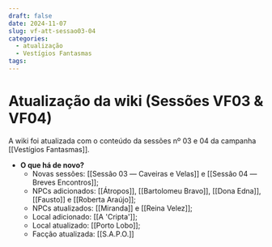 ```yaml
---
draft: false
date: 2024-11-07
slug: vf-att-sessao03-04
categories:
  - atualização
  - Vestígios Fantasmas
tags:
---
```



# Atualização da wiki (Sessões VF03 & VF04)

A wiki foi atualizada com o conteúdo da sessões nº 03 e 04 da campanha [[Vestígios Fantasmas]].

<!-- more -->

- **O que há de novo?**
	- Novas sessões: [[Sessão 03 ― Caveiras e Velas]] e [[Sessão 04 ― Breves Encontros]];
	- NPCs adicionados: [[Átropos]], [[Bartolomeu Bravo]], [[Dona Edna]], [[Fausto]] e [[Roberta Araújo]];
	- NPCs atualizados: [[Miranda]] e [[Reina Velez]];
	- Local adicionado: [[A 'Cripta']];
	- Local atualizado: [[Porto Lobo]];
	- Facção atualizada: [[S.A.P.O.]]